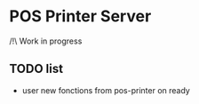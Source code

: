 # POS Printer Server

/!\ Work in progress

## TODO list

- user new fonctions from pos-printer on ready

